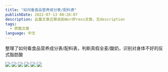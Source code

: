```yaml
---
title: "如何看食品营养成分表/配料表"
publishDate: 2022-07-13 08:26:07 
description: 此篇文章迁移自前WordPress文章，无description
tags:
  - 转载文章
language: 中文
---
```


整理了如何看食品营养成分表/配料表，判断真假全麦/酸奶，识别对身体不好的反式脂肪酸

![](https://cpic2024.qiu.icu/uploads/picgo/202403131624521.jpg) ![](https://cpic2024.qiu.icu/uploads/picgo/202403131624360.jpg) ![](https://cpic2024.qiu.icu/uploads/picgo/202403131625248.jpg) ![](https://cpic2024.qiu.icu/uploads/picgo/202403131625276.jpg) ![](https://cpic2024.qiu.icu/uploads/picgo/202403131625953.jpg) ![](https://cpic2024.qiu.icu/uploads/picgo/202403131625761.jpg)
